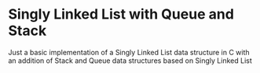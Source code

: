 # Singly Linked List with Queue and Stack

Just a basic implementation of a Singly Linked List data structure in C with an addition of Stack and Queue data structures based on Singly Linked List